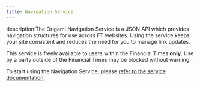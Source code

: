 ```yaml
---
title: Navigation Service
---
```



description:The Origami Navigation Service is a JSON API which provides navigation structures for use across FT websites. Using the service keeps your site consistent and reduces the need for you to manage link updates.

This service is freely available to users within the Financial Times **only**. Use by a party outside of the Financial Times may be blocked without warning.

To start using the Navigation Service, please <a href="https://www.ft.com/__origami/service/navigation">refer to the service documentation</a>.

